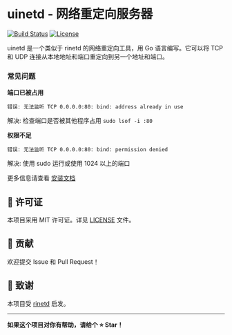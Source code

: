 # uinetd - 网络重定向服务器

[![Build Status](https://github.com/evsio0n/uinetd/workflows/Build%20and%20Release/badge.svg)](https://github.com/your-repo/uinetd/actions)
[![License](https://img.shields.io/badge/license-MIT-blue.svg)](LICENSE)

uinetd 是一个类似于 rinetd 的网络重定向工具，用 Go 语言编写。它可以将 TCP 和 UDP 连接从本地地址和端口重定向到另一个地址和端口。


### 常见问题

**端口已被占用**
```
错误: 无法监听 TCP 0.0.0.0:80: bind: address already in use
```
解决: 检查端口是否被其他程序占用 `sudo lsof -i :80`

**权限不足**
```
错误: 无法监听 TCP 0.0.0.0:80: bind: permission denied
```
解决: 使用 sudo 运行或使用 1024 以上的端口

更多信息请查看 [安装文档](docs/INSTALL.md)

## 📄 许可证

本项目采用 MIT 许可证。详见 [LICENSE](LICENSE) 文件。

## 🤝 贡献

欢迎提交 Issue 和 Pull Request！

## 🙏 致谢

本项目受 [rinetd](https://github.com/samhocevar/rinetd) 启发。

---

**如果这个项目对你有帮助，请给个 ⭐️ Star！**
